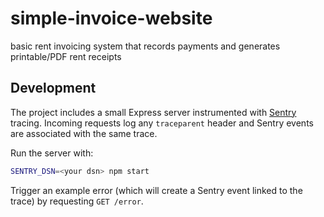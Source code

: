# simple-invoice-website
basic rent invoicing system that records payments and generates printable/PDF rent receipts

## Development

The project includes a small Express server instrumented with [Sentry](https://sentry.io/) tracing. Incoming requests log any `traceparent` header and Sentry events are associated with the same trace.

Run the server with:

```bash
SENTRY_DSN=<your dsn> npm start
```

Trigger an example error (which will create a Sentry event linked to the trace) by requesting `GET /error`.
